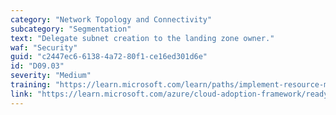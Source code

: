 ```yaml
---
category: "Network Topology and Connectivity"
subcategory: "Segmentation"
text: "Delegate subnet creation to the landing zone owner."
waf: "Security"
guid: "c2447ec6-6138-4a72-80f1-ce16ed301d6e"
id: "D09.03"
severity: "Medium"
training: "https://learn.microsoft.com/learn/paths/implement-resource-mgmt-security/"
link: "https://learn.microsoft.com/azure/cloud-adoption-framework/ready/azure-best-practices/plan-for-landing-zone-network-segmentation"
---
```

